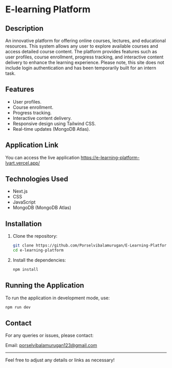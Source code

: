 # E-learning Platform

## Description

An innovative platform for offering online courses, lectures, and educational resources. This system allows any user to explore available courses and access detailed course content. The platform provides features such as user profiles, course enrollment, progress tracking, and interactive content delivery to enhance the learning experience. Please note, this site does not include login authentication and has been temporarily built for an intern task.

## Features

- User profiles.
- Course enrollment.
- Progress tracking.
- Interactive content delivery.
- Responsive design using Tailwind CSS.
- Real-time updates (MongoDB Atlas).

## Application Link

You can access the live application https://e-learning-platform-lyart.vercel.app/

## Technologies Used

- Next.js
- CSS
- JavaScript
- MongoDB (MongoDB Atlas)

## Installation

1. Clone the repository:
   ```bash
   git clone https://github.com/Porselvibalamurugan/E-Learning-Platform
   cd e-learning-platform
   ```
2. Install the dependencies:
   ```bash
   npm install
   ```

## Running the Application

To run the application in development mode, use:

```bash
npm run dev
```

## Contact

For any queries or issues, please contact:

Email: porselvibalamurugan123@gmail.com

---

Feel free to adjust any details or links as necessary!
